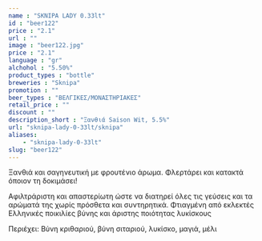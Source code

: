 ```yaml
---
name : "SKNIPA LADY 0.33lt"
id : "beer122"
price : "2.1"
url : ""
image : "beer122.jpg"
price : "2.1"
language : "gr"
alchohol : "5.50%"
product_types : "bottle"
breweries : "Sknipa"
promotion : ""
beer_types : "ΒΕΛΓΙΚΕΣ/ΜΟΝΑΣΤΗΡΙΑΚΕΣ"
retail_price : ""
discount : ""
description_short : "Ξανθιά Saison Wit, 5.5%"
url: "sknipa-lady-0-33lt/sknipa"
aliases: 
    - "sknipa-lady-0-33lt"
slug: "beer122"
---
```


Ξανθιά και σαγηνευτική με φρουτένιο άρωμα. Φλερτάρει και κατακτά όποιον τη δοκιμάσει!

Αφιλτράριστη και απαστερίωτη ώστε να διατηρεί όλες τις γεύσεις και τα αρώματά της χωρίς πρόσθετα και συντηρητικά. Φτιαγμένη από εκλεκτές Ελληνικές ποικιλίες βύνης και άριστης ποιότητας λυκίσκους

Περιέχει: Βύνη κριθαριού, βύνη σιταριού, λυκίσκο, μαγιά, μέλι